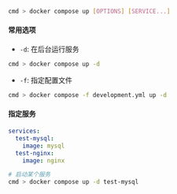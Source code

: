 ```bash
cmd > docker compose up [OPTIONS] [SERVICE...]
```

#### 常用选项

- `-d`: 在后台运行服务

```bash
cmd > docker compose up -d
```

- `-f`: 指定配置文件

```bash
cmd > docker compose -f development.yml up -d
```

#### 指定服务

```yml
services:
  test-mysql:
    image: mysql
  test-nginx:
    image: nginx
```

```bash
# 启动某个服务
cmd > docker compose up -d test-mysql
```